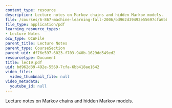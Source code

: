 ```yaml
---
content_type: resource
description: Lecture notes on Markov chains and hidden Markov models.
file: /courses/6-867-machine-learning-fall-2006/bd962d39492e55697cfa6bb418ae1642_lec19.pdf
file_type: application/pdf
learning_resource_types:
- Lecture Notes
ocw_type: OCWFile
parent_title: Lecture Notes
parent_type: CourseSection
parent_uid: df76e597-6023-f703-940b-1629dd549ed2
resourcetype: Document
title: lec19.pdf
uid: bd962d39-492e-5569-7cfa-6bb418ae1642
video_files:
  video_thumbnail_file: null
video_metadata:
  youtube_id: null
---
```

Lecture notes on Markov chains and hidden Markov models.

